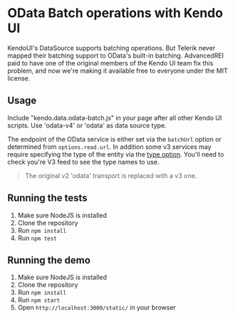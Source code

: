 # OData Batch operations with Kendo UI

KendoUI's DataSource supports batching operations. But Telerik never mapped their batching support to OData's built-in batching. AdvancedREI paid to have one of the original members of the Kendo UI team fix this problem, and now we're making it available free to everyone under the MIT license.

## Usage

Include "kendo.data.odata-batch.js" in your page after all other Kendo UI scripts. Use 'odata-v4' or 'odata' as data source type.

The endpoint of the OData service is either set via the `batchUrl` option or determined from `options.read.url`. In addition some v3 services may require specifying the type of the entity via the [type option](index.html#L169). You'll need to check you're V3 feed to see the type names to use.

> The original v2 'odata' transport is replaced with a v3 one.

## Running the tests

1. Make sure NodeJS is installed
2. Clone the repository
3. Run `npm install`
4. Run `npm test`

## Running the demo

1. Make sure NodeJS is installed
2. Clone the repository
3. Run `npm install`
4. Run `npm start`
5. Open `http://localhost:3000/static/` in your browser
